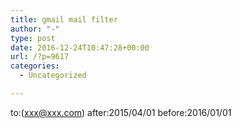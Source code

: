 ```yaml
---
title: gmail mail filter
author: "-"
type: post
date: 2016-12-24T10:47:28+00:00
url: /?p=9617
categories:
  - Uncategorized

---
```

to:(xxx@xxx.com) after:2015/04/01 before:2016/01/01